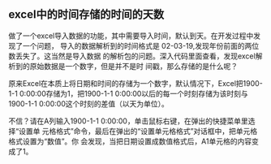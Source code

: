 ## excel中的时间存储的时间的天数

做了一个excel导入数据的功能，其中需要导入时间，默认到天。在开发过程中发现了一个问题，
导入的数据解析到的时间格式是 02-03-19,发现年份前面的两位数丢失了。这当然是导入数据
的解析包的问题。深入代码里面查看，发现excel解析到的原始数据是一个数字，但是并不是时
间戳，那么存储的是什么呢？


原来Excel在本质上将日期和时间的存储为一个数字，默认情况下，Excel把1900-1-1
 0:00:00存储为1，把1900-1-1 0:00:00以后的每一个时刻存储为该时刻与1900-1-1 
 0:00:00这个时刻的差值（以天为单位）。

不信？请在A列输入1900-1-1 0:00:00，单击鼠标右键，在弹出的快捷菜单里选择“设置单
元格格式”命令，最后在弹出的“设置单元格格式”对话框中，把单元格格式设置为“数值”。你
会发现，当把日期设置成数值格式后，A1单元格的内容变成了1。

